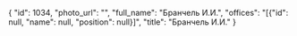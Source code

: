 {
    "id": 1034,
    "photo_url": "",
    "full_name": "Бранчель И.И.",
    "offices": "[{\"id\": null, \"name\": null, \"position\": null}]",
    "title": "Бранчель И.И."
}